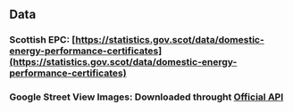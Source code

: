 ## Data

### Scottish EPC: [https://statistics.gov.scot/data/domestic-energy-performance-certificates](https://statistics.gov.scot/data/domestic-energy-performance-certificates)

### Google Street View Images: Downloaded throught [Official API](https://developers.google.com/maps/documentation/streetview/overview)
